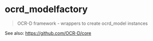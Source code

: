 # ocrd_modelfactory

> OCR-D framework - wrappers to create ocrd_model instances

See also: https://github.com/OCR-D/core
